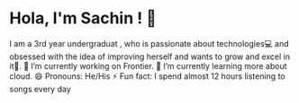 # Hola, I'm Sachin ! 👋
I am a 3rd year undergraduat , who is passionate about technologies💻 and obsessed with the idea of improving herself and wants to grow and excel in it🚀.
🔭 I’m currently working on Frontier.
🌱 I’m currently learning more about cloud.
😄 Pronouns: He/His
⚡ Fun fact: I spend almost 12 hours listening to songs every day
